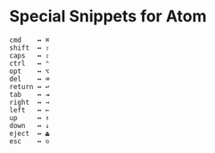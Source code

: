 # Special Snippets for Atom

    cmd    ↔ ⌘
    shift  ↔ ⇧
    caps   ↔ ⇪
    ctrl   ↔ ⌃
    opt    ↔ ⌥
    del    ↔ ⌫
    return ↔ ↩
    tab    ↔ ⇥
    right  ↔ →
    left   ↔ ←
    up     ↔ ↑
    down   ↔ ↓
    eject  ↔ ⏏
    esc    ↔ ⎋

